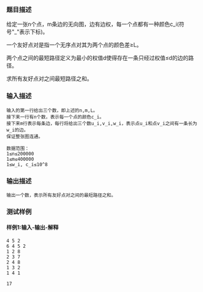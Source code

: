 ### 题目描述

给定一张n个点，m条边的无向图，边有边权，每一个点都有一种颜色c_i(符号"_"表示下标)。

一个友好点对是指一个无序点对其为两个点的颜色差≥L。

两个点之间的最短路径定义为最小的权值d使得存在一条只经过权值≤d的边的路径。

求所有友好点对之间最短路径之和。

### 输入描述

```
输入的第一行给出三个数，即上述的n,m,L。
接下来一行有n个数，表示每一个点的颜色c_i。
接下来m行表示每条边，每行将给出三个数u_i,v_i,w_i，表示点u_i和点v_i之间有一条长为w_i的边。
保证整张图连通。

数据范围：
1≤n≤200000
1≤m≤400000
1≤w_i, c_i≤10^8
```
### 输出描述

```
输出一个数，表示所有友好点对之间的最短路径之和。
```

### 测试样例
#### 样例1:输入-输出-解释

```
4 5 2
6 4 5 2
1 2 8
2 3 7
2 4 8
1 3 2
1 4 1
```
```
17
```